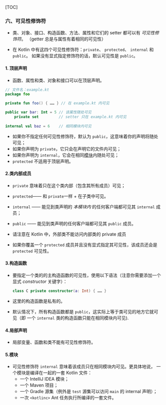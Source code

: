 [TOC]

### 六、可见性修饰符

* 类、对象、接口、构造函数、方法、属性和它们的 setter 都可以有 *可见性修饰符*。 （getter 总是与属性有着相同的可见性）

* 在 Kotlin 中有这四个可见性修饰符：`private`、 `protected`、 `internal` 和 `public`。 如果没有显式指定修饰符的话，默认可见性是 `public`。

#### 1. 顶层声明

* 函数、属性和类、对象和接口可以在顶层声明。

```kotlin
// 文件名：example.kt
package foo

private fun foo() { …… } // 在 example.kt 内可见

public var bar: Int = 5 // 该属性随处可见
    private set         // setter 只在 example.kt 内可见
    
internal val baz = 6    // 相同模块内可见
```

* 如果你不指定任何可见性修饰符，默认为 `public`，这意味着你的声明将随处可见；
* 如果你声明为 `private`，它只会在声明它的文件内可见；
* 如果你声明为 `internal`，它会在相同[模块](https://www.kotlincn.net/docs/reference/visibility-modifiers.html#模块)内随处可见；
* `protected` 不适用于顶层声明。

#### 2.类内部成员

* `private` 意味着只在这个类内部（包含其所有成员）可见；
* `protected`—— 和 `private`一样 + 在子类中可见。
* `internal` —— 能见到类声明的 *本模块内* 的任何客户端都可见其 `internal` 成员；
* `public` —— 能见到类声明的任何客户端都可见其 `public` 成员。

* 请注意在 Kotlin 中，外部类不能访问内部类的 private 成员
* 如果你覆盖一个 `protected` 成员并且没有显式指定其可见性，该成员还会是 `protected` 可见性。

#### 3.构造函数

* 要指定一个类的的主构造函数的可见性，使用以下语法（注意你需要添加一个显式 *constructor* 关键字）：

  ```kotlin
  class C private constructor(a: Int) { …… }
  ```

* 这里的构造函数是私有的。

* 默认情况下，所有构造函数都是 `public`，这实际上等于类可见的地方它就可见（即 一个 `internal` 类的构造函数只能在相同模块内可见).

#### 4.局部声明

* 局部变量、函数和类不能有可见性修饰符。

#### 5.模块

* 可见性修饰符 `internal` 意味着该成员只在相同模块内可见。更具体地说， 一个模块是编译在一起的一套 Kotlin 文件：
  * 一个 IntelliJ IDEA 模块；
  * 一个 Maven 项目；
  * 一个 Gradle 源集（例外是 `test` 源集可以访问 `main` 的 internal 声明）；
  * 一次 `<kotlinc>` Ant 任务执行所编译的一套文件。

